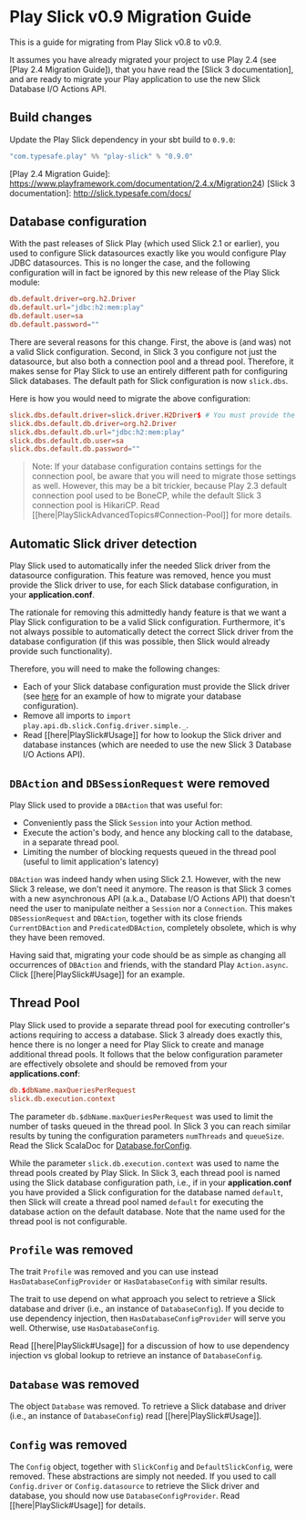 # Play Slick v0.9 Migration Guide

This is a guide for migrating from Play Slick v0.8 to v0.9.

It assumes you have already migrated your project to use Play 2.4 (see [Play 2.4 Migration Guide]), that you have read the [Slick 3 documentation], and are ready to migrate your Play application to use the new Slick Database I/O Actions API.

## Build changes

Update the Play Slick dependency in your sbt build to `0.9.0`:

```sbt
"com.typesafe.play" %% "play-slick" % "0.9.0"
```

[Play 2.4 Migration Guide]: https://www.playframework.com/documentation/2.4.x/Migration24)
[Slick 3 documentation]: http://slick.typesafe.com/docs/

## Database configuration

With the past releases of Slick Play (which used Slick 2.1 or earlier), you used to configure Slick datasources exactly like you would configure Play JDBC datasources. This is no longer the case, and the following configuration will in fact be ignored by this new release of the Play Slick module:

```conf
db.default.driver=org.h2.Driver
db.default.url="jdbc:h2:mem:play"
db.default.user=sa
db.default.password=""
```

There are several reasons for this change. First, the above is (and was) not a valid Slick configuration. Second, in Slick 3 you configure not just the datasource, but also both a connection pool and a thread pool. Therefore, it makes sense for Play Slick to use an entirely different path for configuring Slick databases. The default path for Slick configuration is now `slick.dbs`.

Here is how you would need to migrate the above configuration:

```conf
slick.dbs.default.driver=slick.driver.H2Driver$ # You must provide the required Slick driver! 
slick.dbs.default.db.driver=org.h2.Driver
slick.dbs.default.db.url="jdbc:h2:mem:play"
slick.dbs.default.db.user=sa
slick.dbs.default.db.password=""
```

> Note: If your database configuration contains settings for the connection pool, be aware that you will need to migrate those settings as well. However, this may be a bit trickier, because Play 2.3 default connection pool used to be BoneCP, while the default Slick 3 connection pool is HikariCP. Read [[here|PlaySlickAdvancedTopics#Connection-Pool]] for more details.

## Automatic Slick driver detection

Play Slick used to automatically infer the needed Slick driver from the datasource configuration. This feature was removed, hence you must provide the Slick driver to use, for each Slick database configuration, in your **application.conf**.

The rationale for removing this admittedly handy feature is that we want a Play Slick configuration to be a valid Slick configuration. Furthermore, it's not always possible to automatically detect the correct Slick driver from the database configuration (if this was possible, then Slick would already provide such functionality).

Therefore, you will need to make the following changes:

  * Each of your Slick database configuration must provide the Slick driver (see [here](#Database-configuration) for an example of how to migrate your database configuration).
  * Remove all imports to `import play.api.db.slick.Config.driver.simple._`.
  * Read [[here|PlaySlick#Usage]] for how to lookup the Slick driver and database instances (which are needed to use the new Slick 3 Database I/O Actions API).

## `DBAction` and `DBSessionRequest` were removed

Play Slick used to provide a `DBAction` that was useful for:

* Conveniently pass the Slick `Session` into your Action method.
* Execute the action's body, and hence any blocking call to the database, in a separate thread pool.
* Limiting the number of blocking requests queued in the thread pool (useful to limit application's latency)

`DBAction` was indeed handy when using Slick 2.1. However, with the new Slick 3 release, we don't need it anymore. The reason is that Slick 3 comes with a new asynchronous API (a.k.a., Database I/O Actions API) that doesn't need the user to manipulate neither a `Session` nor a `Connection`. This makes `DBSessionRequest` and `DBAction`, together with its close friends `CurrentDBAction` and `PredicatedDBAction`, completely obsolete, which is why they have been removed.

Having said that, migrating your code should be as simple as changing all occurrences of `DBAction` and friends, with the standard Play `Action.async`. Click [[here|PlaySlick#Usage]] for an example.

## Thread Pool

Play Slick used to provide a separate thread pool for executing controller's actions requiring to access a database. Slick 3 already does exactly this, hence there is no longer a need for Play Slick to create and manage additional thread pools. It follows that the below configuration parameter are effectively obsolete and should be removed from your **applications.conf**:

```conf
db.$dbName.maxQueriesPerRequest
slick.db.execution.context
```

The parameter `db.$dbName.maxQueriesPerRequest` was used to limit the number of tasks queued in the thread pool. In Slick 3 you can reach similar results by tuning the configuration parameters `numThreads` and `queueSize`. Read the Slick ScalaDoc for [Database.forConfig].

While the parameter `slick.db.execution.context` was used to name the thread pools created by Play Slick. In Slick 3, each thread pool is named using the Slick database configuration path, i.e., if in your **application.conf** you have provided a Slick configuration for the database named `default`, then Slick will create a thread pool named `default` for executing the database action on the default database. Note that the name used for the thread pool is not configurable.

[Database.forConfig]: http://slick.typesafe.com/doc/3.0.0-RC3/api/index.html#slick.jdbc.JdbcBackend$DatabaseFactoryDef@forConfig(String,Config,Driver):Database

## `Profile` was removed

The trait `Profile` was removed and you can use instead `HasDatabaseConfigProvider` or `HasDatabaseConfig` with similar results.

The trait to use depend on what approach you select to retrieve a Slick database and driver (i.e., an instance of `DatabaseConfig`). If you decide to use dependency injection, then `HasDatabaseConfigProvider` will serve you well. Otherwise, use `HasDatabaseConfig`.

Read [[here|PlaySlick#Usage]] for a discussion of how to use dependency injection vs global lookup to retrieve an instance of `DatabaseConfig`.

## `Database` was removed

The object `Database` was removed. To retrieve a Slick database and driver (i.e., an instance of `DatabaseConfig`) read [[here|PlaySlick#Usage]].

## `Config` was removed

The `Config` object, together with `SlickConfig` and `DefaultSlickConfig`, were removed. These abstractions are simply not needed. If you used to call `Config.driver` or `Config.datasource` to retrieve the Slick driver and database, you should now use `DatabaseConfigProvider`. Read [[here|PlaySlick#Usage]] for details.